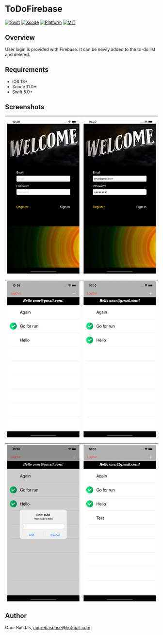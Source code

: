 # ToDoFirebase

[![Swift](https://img.shields.io/badge/Swift-5-orange.svg)](https://swift.org)
[![Xcode](https://img.shields.io/badge/Xcode-12.4-blue.svg)](https://developer.apple.com/xcode)
[![Platform](https://img.shields.io/badge/platforms-iOS%20%7C%20-green.svg)](https://github.com/sozman/instagram-clone-swiftUI.git)
[![MIT](https://img.shields.io/badge/licenses-MIT-red.svg)](https://opensource.org/licenses/MIT)

## Overview
User login is provided with Firebase. It can be newly added to the to-do list and deleted.

## Requirements
* iOS 13+
* Xcode 11.0+
* Swift 5.0+


## Screenshots

| ![Search](images/1.png) | ![HomeDark](images/2.png) | 
|:---:|:---:|

| ![Search Typing](images/3.png) | ![HomeDark](images/4.png) | 
|:---:|:---:|

| ![Result](images/5.png) | ![HomeDark](images/6.png) | 
|:---:|:---:|


## Author
Onur Basdas, onurebasdase@hotmail.com

